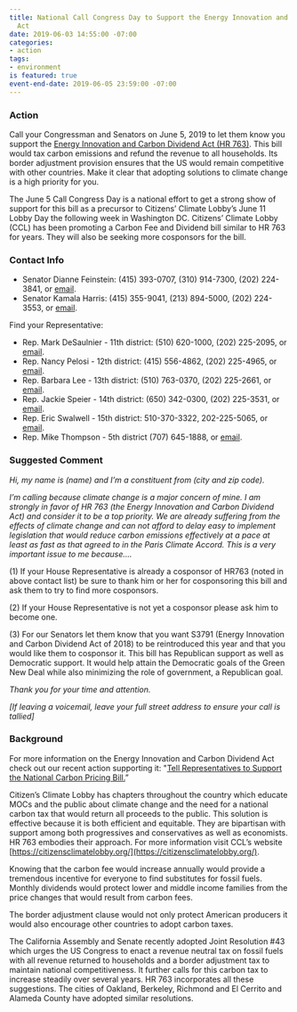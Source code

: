 ```yaml
---
title: National Call Congress Day to Support the Energy Innovation and Carbon Dividend
  Act
date: 2019-06-03 14:55:00 -07:00
categories:
- action
tags:
- environment
is featured: true
event-end-date: 2019-06-05 23:59:00 -07:00
---
```


### Action
Call your Congressman and Senators on June 5, 2019 to let them know you support the [Energy Innovation and Carbon Dividend Act (HR 763)](https://indivisibleberkeley.org/action/tell-representatives-to-support-the-national-carbon-pricing-bill). This bill would tax carbon emissions and refund the revenue to all households. Its border adjustment provision ensures that the US would remain competitive with other countries. Make it clear that adopting solutions to climate change is a high priority for you.  

The June 5 Call Congress Day is a national effort to get a strong show of support for this bill as a precursor to Citizens’ Climate Lobby’s June 11 Lobby Day the following week in Washington DC. Citizens’ Climate Lobby (CCL) has been promoting a Carbon Fee and Dividend bill similar to HR 763 for years. They will also be seeking more cosponsors for the bill.  

### Contact Info
  * Senator Dianne Feinstein: (415) 393-0707, (310) 914-7300, (202) 224-3841, or [email](https://www.feinstein.senate.gov/public/index.cfm/e-mail-me).  
  * Senator Kamala Harris: (415) 355-9041, (213) 894-5000, (202) 224-3553, or [email](https://www.harris.senate.gov/contact).  

Find your Representative:
  * Rep. Mark DeSaulnier - 11th district:  (510) 620-1000, (202) 225-2095, or [email](https://desaulnier.house.gov/contact/email).  
  * Rep. Nancy Pelosi - 12th district:  (415) 556-4862, (202) 225-4965, or [email](https://pelosi.house.gov/contact-me/email-me).  
  * Rep. Barbara Lee - 13th district:  (510) 763-0370, (202) 225-2661, or [email](https://lee.house.gov/contact/email-me).  
  * Rep. Jackie Speier - 14th district: (650) 342-0300, (202) 225-3531, or [email](https://speier.house.gov/contact/email).  
  * Rep. Eric Swalwell - 15th district: 510-370-3322, 202-225-5065, or [email](https://swalwell.house.gov/contact).  
  * Rep. Mike Thompson - 5th district (707) 645-1888, or [email](https://mikethompsonforms.house.gov/contact/).  

### Suggested Comment
*Hi, my name is (name) and I’m a constituent from (city and zip code).*  

*I’m calling because climate change is a major concern of mine. I am strongly in favor of HR 763 (the Energy Innovation and Carbon Dividend Act) and consider it to be a top priority. We are already suffering from the effects of climate change and can not afford to delay easy to implement legislation that would reduce carbon emissions effectively at a pace at least as fast as that agreed to in the Paris Climate Accord. This is a very important issue to me because….*  

(1) If your House Representative is already a cosponsor of HR763 (noted in above contact list) be sure to thank him or her for cosponsoring this bill and ask them to try to find more cosponsors.  
 
(2) If your House Representative is not yet a cosponsor please ask him to become one.  

(3) For our Senators let them know that you want S3791 (Energy Innovation and Carbon Dividend Act of 2018) to be reintroduced this year and that you would like them to cosponsor it. This bill has Republican support as well as Democratic support. It would help attain the Democratic goals of the Green New Deal while also minimizing the role of government, a Republican goal.  

*Thank you for your time and attention.*  

*[If leaving a voicemail, leave your full street address to ensure your call is tallied]*  

### Background
For more information on the Energy Innovation and Carbon Dividend Act check out our recent action supporting it: "[Tell Representatives to Support the National Carbon Pricing Bill.](https://indivisibleberkeley.org/action/tell-representatives-to-support-the-national-carbon-pricing-bill)”  

Citizen’s Climate Lobby has chapters throughout the country which educate MOCs and the public about climate change and the need for a national carbon tax that would return all proceeds to the public. This solution is effective because it is both efficient and equitable.  They are bipartisan with support among both progressives and conservatives as well as economists. HR 763 embodies their approach. For more information visit CCL’s website [https://citizensclimatelobby.org/](https://citizensclimatelobby.org/).  

Knowing that the carbon fee would increase annually would provide a tremendous incentive for everyone to find substitutes for fossil fuels. Monthly dividends would protect lower and middle income families from the price changes that would result from carbon fees.  

The border adjustment clause would not only protect American producers it would also encourage other countries to adopt carbon taxes.  

The California Assembly and Senate recently adopted Joint Resolution #43 which urges the US Congress to enact a revenue neutral tax on fossil fuels with all revenue returned to households and a border adjustment tax to maintain national competitiveness. It further calls for this carbon tax to increase steadily over several years. HR 763 incorporates all these suggestions. The cities of Oakland, Berkeley, Richmond and El Cerrito and Alameda County have adopted similar resolutions.  
